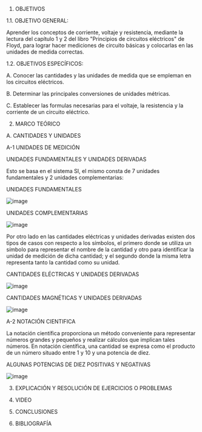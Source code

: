1. OBJETIVOS

1.1. OBJETIVO GENERAL:

Aprender los conceptos de corriente, voltaje y resistencia, mediante la lectura del capítulo 1 y 2 del libro "Principios de circuitos eléctricos" de Floyd, para lograr hacer mediciones de circuito básicas y colocarlas en las unidades de medida correctas.

1.2. OBJETIVOS ESPECÍFICOS:

A. Conocer las cantidades y las unidades de medida que se empleman en los circuitos eléctricos.

B. Determinar las principales conversiones de unidades métricas.

C. Establecer las formulas necesarias para el voltaje, la resistencia y la corriente de un circuito eléctrico.

2. MARCO TEÓRICO

A. CANTIDADES Y UNIDADES

A-1 UNIDADES DE MEDICIÓN 

UNIDADES FUNDAMENTALES Y UNIDADES DERIVADAS

Esto se basa en el sistema SI, el mismo consta de 7 unidades fundamentales y 2 unidades complementarias:

UNIDADES FUNDAMENTALES

![image](https://user-images.githubusercontent.com/94008521/141195787-63b99def-7873-4929-8089-61f89ecb84b0.png)

UNIDADES COMPLEMENTARIAS

![image](https://user-images.githubusercontent.com/94008521/141196228-8a279af4-7f34-4e24-911a-cf2d761d1813.png)

Por otro lado en las cantidades eléctricas y unidades derivadas existen dos tipos de casos con respecto a los símbolos, el primero donde se utiliza un símbolo para representar el nombre de la cantidad y otro para identificar la unidad de medición de dicha cantidad; y el segundo donde la misma letra representa tanto la cantidad como su unidad.

CANTIDADES ELÉCTRICAS Y UNIDADES DERIVADAS

![image](https://user-images.githubusercontent.com/94008521/141199329-ecb91eed-bf85-4b3f-bd3f-ee4761470832.png)

CANTIDADES MAGNÉTICAS Y UNIDADES DERIVADAS

![image](https://user-images.githubusercontent.com/94008521/141202480-65c8419a-295c-486a-b90c-a356280b47cd.png)

A-2 NOTACIÓN CIENTIFICA

La notación científica proporciona un método conveniente para representar números grandes y pequeños y realizar cálculos que implican tales números. En notación científica, una cantidad se expresa como el producto de un número situado entre 1 y 10 y una potencia de diez. 

ALGUNAS POTENCIAS DE DIEZ POSITIVAS Y NEGATIVAS

![image](https://user-images.githubusercontent.com/94008521/141205058-1edfae06-ce6b-493b-8ca1-86b4404405c4.png)


3. EXPLICACIÓN Y RESOLUCIÓN DE EJERCICIOS O PROBLEMAS



4. VIDEO

5. CONCLUSIONES

6. BIBLIOGRAFÍA
